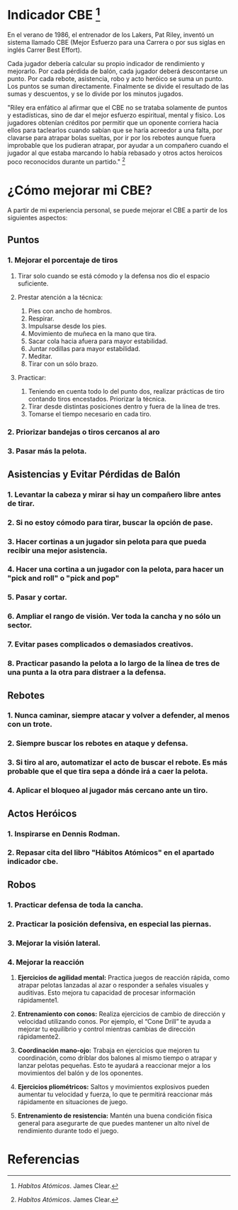 # Indicador CBE [^1]

En el verano de 1986, el entrenador de los Lakers, Pat Riley, inventó un sistema llamado CBE (Mejor Esfuerzo para una Carrera o por sus siglas en inglés Carrer Best Effort).

Cada jugador debería calcular su propio indicador de rendimiento y mejorarlo. Por cada pérdida de balón, cada jugador deberá descontarse un punto. Por cada rebote, asistencia, robo y acto heróico se suma un punto. Los puntos se suman directamente. Finalmente se divide el resultado de las sumas y descuentos, y se lo divide por los minutos jugados.

"Riley era enfático al afirmar que el CBE no se trataba solamente de puntos y estadísticas, sino de dar el mejor esfuerzo  espiritual, mental y físico. Los jugadores obtenían créditos por permitir que un oponente corriera hacia ellos para taclearlos cuando sabían que se haría acreedor a una falta, por clavarse para atrapar bolas sueltas, por ir por los rebotes aunque fuera improbable que los pudieran atrapar, por ayudar a un compañero cuando el jugador al que estaba marcando lo había rebasado y otros actos heroicos poco reconocidos durante un partido." [^1]

# ¿Cómo mejorar mi CBE?
A partir de mi experiencia personal, se puede mejorar el CBE a partir de los siguientes aspectos:

 
## Puntos
 
### 1. Mejorar el porcentaje de tiros
1. Tirar solo cuando se está cómodo y la defensa nos dio el espacio suficiente.

2. Prestar atención a la técnica: 
    1. Pies con ancho de hombros.
    2. Respirar.
    3. Impulsarse desde los pies.
    4. Movimiento de muñeca en la mano que tira.
    5. Sacar cola hacia afuera para mayor estabilidad.
    6. Juntar rodillas para mayor estabilidad.
    7. Meditar.
    8. Tirar con un sólo brazo.

3. Practicar:
    1. Teniendo en cuenta todo lo del punto dos, realizar prácticas de tiro contando tiros encestados. Priorizar la técnica.
    2. Tirar desde distintas posiciones dentro y fuera de la línea de tres.
    3. Tomarse el tiempo necesario en cada tiro.

### 2. Priorizar bandejas o tiros cercanos al aro
### 3. Pasar más la pelota.

  
## Asistencias y Evitar Pérdidas de Balón
  
### 1. Levantar la cabeza y mirar si hay un compañero libre antes de tirar.

### 2. Si no estoy cómodo para tirar, buscar la opción de pase.

### 3. Hacer cortinas a un jugador sin pelota para que pueda recibir una mejor asistencia.

### 4. Hacer una cortina a un jugador con la pelota, para hacer un "pick and roll" o "pick and pop"

### 5. Pasar y cortar.

### 6. Ampliar el rango de visión. Ver toda la cancha y no sólo un sector.

### 7. Evitar pases complicados o demasiados creativos.

### 8. Practicar pasando la pelota a lo largo de la línea de tres de una punta a la otra para distraer a la defensa.

  
## Rebotes
 
### 1. Nunca caminar, siempre atacar y volver a defender, al menos con un trote.

### 2. Siempre buscar los rebotes en ataque y defensa.

### 3. Si tiro al aro, automatizar el acto de buscar el rebote. Es más probable que el que tira sepa a dónde irá a caer la pelota.

### 4. Aplicar el bloqueo al jugador más cercano ante un tiro.

 
## Actos Heróicos
 
### 1. Inspirarse en Dennis Rodman.

### 2. Repasar cita del libro "Hábitos Atómicos" en el apartado indicador cbe.

 
## Robos
 
### 1. Practicar defensa de toda la cancha.

### 2. Practicar la posición defensiva, en especial las piernas.

### 3. Mejorar la visión lateral.

### 4. Mejorar la reacción

 1. **Ejercicios de agilidad mental:** Practica juegos de reacción rápida, como atrapar pelotas lanzadas al azar o responder a señales visuales y auditivas. Esto mejora tu capacidad de procesar información rápidamente1.

 2. **Entrenamiento con conos:** Realiza ejercicios de cambio de dirección y velocidad utilizando conos. Por ejemplo, el “Cone Drill” te ayuda a mejorar tu equilibrio y control mientras cambias de dirección rápidamente2.
 
 3. **Coordinación mano-ojo:** Trabaja en ejercicios que mejoren tu coordinación, como driblar dos balones al mismo tiempo o atrapar y lanzar pelotas pequeñas. Esto te ayudará a reaccionar mejor a los movimientos del balón y de los oponentes.
 
 4. **Ejercicios pliométricos:** Saltos y movimientos explosivos pueden aumentar tu velocidad y fuerza, lo que te permitirá reaccionar más rápidamente en situaciones de juego.
 
 5. **Entrenamiento de resistencia:** Mantén una buena condición física general para asegurarte de que puedes mantener un alto nivel de rendimiento durante todo el juego.

# Referencias

 [^1]: *Habítos Atómicos*. James Clear.
